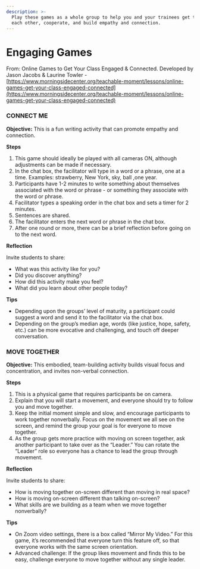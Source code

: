 ```yaml
---
description: >-
  Play these games as a whole group to help you and your trainees get to know
  each other, cooperate, and build empathy and connection.
---
```


# Engaging Games

From: Online Games to Get Your Class Engaged & Connected. Developed by Jason Jacobs & Laurine Towler - [https://www.morningsidecenter.org/teachable-moment/lessons/online-games-get-your-class-engaged-connected](https://www.morningsidecenter.org/teachable-moment/lessons/online-games-get-your-class-engaged-connected)



### CONNECT ME

**Objective:** This is a fun writing activity that can promote empathy and connection.

  
**Steps**

1. This game should ideally be played with all cameras ON, although adjustments can be made if necessary.  
2. In the chat box, the facilitator will type in a word or a phrase, one at a time. Examples:  strawberry, New York, sky, ball ,one year.    
3. Participants have 1-2 minutes to write something about themselves associated with the word or phrase - or something they associate with the word or phrase.  
4. Facilitator types a speaking order in the chat box and sets a timer for 2 minutes.   
5. Sentences are shared.  
6. The facilitator enters the next word or phrase in the chat box.  
7. After one round or more, there can be a brief reflection before going on to the next word.

  
**Reflection**

Invite students to share: 

* What was this activity like for you? 
* Did you discover anything? 
* How did this activity make you feel? 
* What did you learn about other people today?

  
**Tips**

* Depending upon the groups’ level of maturity, a participant could suggest a word and send it to the facilitator via the chat box.
* Depending on the group’s median age, words \(like justice, hope, safety, etc.\) can be more evocative and challenging, and touch off deeper conversation.



### MOVE TOGETHER  

  
**Objective:** This embodied, team-building activity builds visual focus and concentration, and invites non-verbal connection.

  
**Steps**

1. This is a physical game that requires participants be on camera.   
2. Explain that you will start a movement, and everyone should try to follow you and move together.   
3. Keep the initial moment simple and slow, and encourage participants to work together nonverbally. Focus on the movement we all see on the screen, and remind the group your goal is for everyone to move together.  
4. As the group gets more practice with moving on screen together, ask another participant to take over as the “Leader.”  You can rotate the “Leader” role so everyone has a chance to lead the group through movement. 

  
**Reflection**

Invite students to share: 

* How is moving together on-screen different than moving in real space?  
* How is moving on-screen different than talking on-screen?  
* What skills are we building as a team when we move together nonverbally? 

  
**Tips**

* On Zoom video settings, there is a box called “Mirror My Video.”  For this game, it’s recommended that everyone turn this feature off, so that  everyone works with the same screen orientation. 
* Advanced challenge: If the group likes movement and finds this to be easy, challenge everyone to move together without any single leader. 


